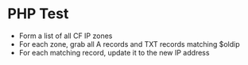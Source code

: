 # PHP Test

- Form a list of all CF IP zones
- For each zone, grab all A records and TXT records matching $oldip
- For each matching record, update it to the new IP address
